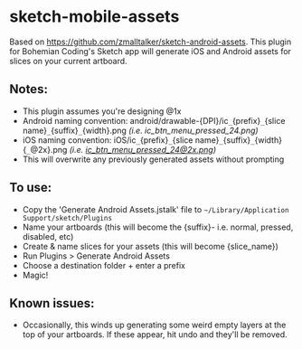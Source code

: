 # sketch-mobile-assets

Based on https://github.com/zmalltalker/sketch-android-assets. This plugin for Bohemian Coding's Sketch app will generate iOS and Android assets for slices on your current artboard. 


## Notes:
  * This plugin assumes you're designing @1x 
  * Android naming convention: android/drawable-{DPI}/ic`_`{prefix}`_`{slice name}`_`{suffix}`_`{width}.png _(i.e. ic_btn_menu_pressed_24.png)_
  * iOS naming convention: iOS/ic`_`{prefix}`_`{slice name}`_`{suffix}`_`{width}{`_`@2x}.png _(i.e. ic_btn_menu_pressed_24@2x.png)_
  * This will overwrite any previously generated assets without prompting


## To use:
  * Copy the 'Generate Android Assets.jstalk' file to `~/Library/Application Support/sketch/Plugins` 
  * Name your artboards (this will become the {suffix}- i.e. normal, pressed, disabled, etc)
  * Create & name slices for your assets (this will become {slice_name})
  * Run Plugins > Generate Android Assets
  * Choose a destination folder + enter a prefix 
  * Magic!


## Known issues:
  * Occasionally, this winds up generating some weird empty layers at the top of your artboards. If these appear, hit undo and they'll be removed.